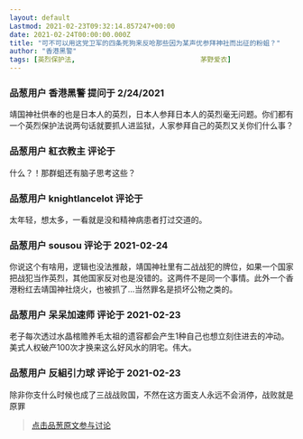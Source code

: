 ```yaml
---
layout: default
Lastmod: 2021-02-23T09:32:14.857247+00:00
date: 2021-02-24T00:00:00.000Z
title: "可不可以用这党卫军的四条死狗来反呛那些因为某声优参拜神社而出征的粉蛆？"
author: "香港黑警"
tags: [英烈保护法,								茅野爱衣]
---
```



### 品葱用户 **香港黑警** 提问于 2/24/2021
    
靖国神社供奉的也是日本人的英烈，日本人参拜日本人的英烈毫无问题。你们都有一个英烈保护法说两句话就要抓人进监狱，人家参拜自己的英烈又关你们什么事？
    
                

### 品葱用户 **紅衣教主** 评论于 
        
什么？！那群蛆还有脑子思考这些？
        
                

### 品葱用户 **knightlancelot** 评论于 
        
太年轻，想太多，一看就是没和精神病患者打过交道的。
        
                

### 品葱用户 **sousou** 评论于 2021-02-24
        
你说这个有啥用，逻辑也没法推敲，靖国神社里有二战战犯的牌位，如果一个国家把战犯当作英烈，其他国家反对也是没错的。这两件不是同一个事情。此外一个香港粉红去靖国神社烧火，也被抓了...当然罪名是损坏公物之类的。
        
                

### 品葱用户 **呆呆加速师** 评论于 2021-02-23
        
老子每次透过水晶棺赡养毛太祖的遗容都会产生1种自己也想立刻住进去的冲动。美式人权破产100次才换来这么好风水的阴宅。伟大。
        
                

### 品葱用户 **反組引力球** 评论于 2021-02-23
        
除非你支什么时候也成了三战战败国，不然在这方面支人永远不会消停，战败就是原罪
        
                





> [点击品葱原文参与讨论](https://pincong.rocks/question/36578)

